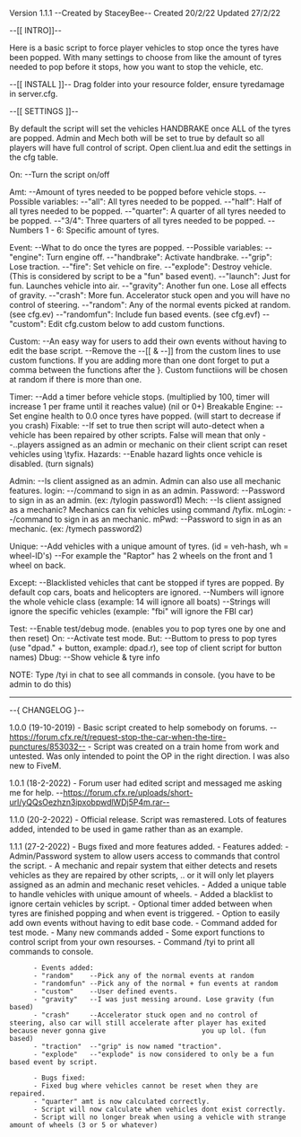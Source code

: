 Version 1.1.1		--Created by StaceyBee--
Created 20/2/22
Updated 27/2/22


--[[ INTRO]]--

Here is a basic script to force player vehicles to stop once the tyres have been popped.
With many settings to choose from like the amount of tyres needed to pop before it stops, how you want to stop the vehicle, etc.

--[[ INSTALL ]]--
Drag folder into your resource folder, ensure tyredamage in server.cfg.

--[[ SETTINGS ]]--

By default the script will set the vehicles HANDBRAKE once ALL of the tyres are popped.
Admin and Mech both will be set to true by default so all players will have full control of script.
Open client.lua and edit the settings in the cfg table.

On:							--Turn the script on/off

Amt:						--Amount of tyres needed to be popped before vehicle stops.
	--Possible variables:
	--"all":				All tyres needed to be popped.
	--"half":				Half of all tyres needed to be popped.
	--"quarter":				A quarter of all tyres needed to be popped.
	--"3/4":				Three quarters of all tyres needed to be popped.
	--Numbers 1 - 6:			Specific amount of tyres.

Event:						--What to do once the tyres are popped.
	--Possible variables:
	--"engine":				Turn engine off.
	--"handbrake":				Activate handbrake.
	--"grip":				Lose traction.
	--"fire":				Set vehicle on fire.
	--"explode":				Destroy vehicle. (This is considered by script to be a "fun" based event).
	--"launch":				Just for fun. Launches vehicle into air.
	--"gravity":				Another fun one. Lose all effects of gravity.
	--"crash":				More fun. Accelerator stuck open and you will have no control of steering.
	--"random":				Any of the normal events picked at random. (see cfg.ev)
	--"randomfun":				Include fun based events. (see cfg.evf)
	--"custom":				Edit cfg.custom below to add custom functions.
	
Custom:						--An easy way for users to add their own events without having to edit the base script.
						--Remove the --[[ & --]] from the custom lines to use custom functions. If you are adding more than one dont forget to 							put a comma between the functions after the }. Custom functiions will be chosen at random if there is more than one.

Timer:						--Add a timer before vehicle stops. (multiplied by 100, timer will increase 1 per frame until it reaches value) (nil or 0+)	
Breakable Engine:				--Set engine health to 0.0 once tyres have popped. (will start to decrease if you crash) 
Fixable:					--If set to true then script will auto-detect when a vehicle has been repaired by other scripts. False will mean that only 
						--..players assigned as an admin or mechanic on their client script can reset vehicles using \tyfix.
Hazards:					--Enable hazard lights once vehicle is disabled. (turn signals)
						
						
Admin: 						--Is client assigned as an admin. Admin can also use all mechanic features.
login:						--/command to sign in as an admin.
Password:					--Password to sign in as an admin. (ex: /tylogin password1)
Mech:						--Is client assigned as a mechanic? Mechanics can fix vehicles using command /tyfix.
mLogin:						--/command to sign in as an mechanic.
mPwd:						--Password to sign in as an mechanic. (ex: /tymech password2)

Unique:						--Add vehicles with a unique amount of tyres. (id = veh-hash, wh = wheel-ID's)
						--For example the "Raptor" has 2 wheels on the front and 1 wheel on back.
					
Except:						--Blacklisted vehicles that cant be stopped if tyres are popped. By default cop cars, boats and helicopters are ignored.
						--Numbers will ignore the whole vehicle class (example: 14 will ignore all boats)
						--Strings will ignore the specific vehicles (example: "fbi" will ignore the FBI car)

Test:						--Enable test/debug mode. (enables you to pop tyres one by one and then reset)
On:						--Activate test mode.
But:						--Buttom to press to pop tyres (use "dpad." + button, example: dpad.r), see top of client script for button names)
Dbug:						--Show vehicle & tyre info

NOTE: Type /tyi in chat to see all commands in console. (you have to be admin to do this)

---------------------------------------------------------------------
--{	CHANGELOG	}--

1.0.0 (19-10-2019) - Basic script created to help somebody on forums. --https://forum.cfx.re/t/request-stop-the-car-when-the-tire-punctures/853032--
	   	    - Script was created on a train home from work and untested. Was only intended to point the OP in the right direction. I was also new to FiveM.
	   
1.0.1 (18-2-2022) - Forum user had edited script and messaged me asking me for help. --https://forum.cfx.re/uploads/short-url/yQQsOezhzn3ipxobpwdlWDj5P4m.rar--

1.1.0 (20-2-2022) - Official release. Script was remastered. Lots of features added, intended to be used in game rather than as an example.

1.1.1 (27-2-2022) - Bugs fixed and more features added.
		  - Features added:
		  -	Admin/Password system to allow users access to commands that control the script.
		  - 	A mechanic and repair system that either detects and resets vehicles as they are repaired by other scripts, .. 
		  		or it will only let players assigned as an admin and mechanic reset vehicles.
		  -	Added a unique table to handle vehicles with unique amount of wheels.
		  -	Added a blacklist to ignore certain vehicles by script.
		  -	Optional timer added between when tyres are finished popping and when event is triggered.
		  -	Option to easily add own events without having to edit base code.
		  -	Command added for test mode.
		  -	Many new commands added
		  -	Some export functions to control script from your own resourses.
		  -	Command /tyi to print all commands to console.
		  
		  - Events added:
		  -	"random"	--Pick any of the normal events at random
		  -	"randomfun"	--Pick any of the normal + fun events at random
		  -	"custom"	--User defined events.
		  -	"gravity"	--I was just messing around. Lose gravity (fun based)
		  -	"crash"		--Accelerator stuck open and no control of steering, also car will still accelerate after player has exited because never gonna give 			  		  	you up lol. (fun based)
		  -	"traction"	--"grip" is now named "traction".
		  -	"explode"	--"explode" is now considered to only be a fun based event by script.
		  
		  - Bugs fixed:
		  -	Fixed bug where vehicles cannot be reset when they are repaired.
		  -	"quarter" amt is now calculated correctly.
		  -	Script will now calculate when vehicles dont exist correctly.
		  -	Script will no longer break when using a vehicle with strange amount of wheels (3 or 5 or whatever)



	   



